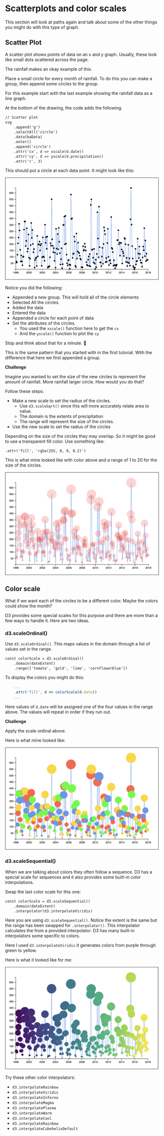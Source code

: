 # Scatterplots and color scales

This section will look at paths again and talk about some of the other things you might do with this type of graph. 

## Scatter Plot

A scatter plot shows points of data on an x and y graph. Usually, these look like small dots scattered across the page. 

The rainfall makes an okay example of this.

Place a small circle for every month of rainfall. To do this you can make a group, then append some circles to the group. 

For this example start with the last example showing the rainfall data as a line graph. 

At the bottom of the drawing, the code adds the following. 

```JS
// Scatter plot
svg
	.append('g')
	.selectAll('circle')
	.data(baData)
	.enter()
	.append('circle')
	.attr('cx', d => xscale(d.date))
	.attr('cy', d => yscale(d.precipitation))
	.attr('r', 3)
```

This should put a circle at each data point. It might look like this: 

![example-1](images/example-1.png)

Notice you did the following: 

- Appended a new group. This will hold all of the circle elements
- Selected All the circles. 
- Added the data
- Entered the data
- Appended a circle for each point of data
- Set the attributes of the circles. 
	- You used the `xscale()` function here to get the `cx`
	- And the `yscale()` function to plot the `cy`

Stop and think about that for a minute. 🤔

This is the same pattern that you started with in the first tutorial. With the difference that here we first appended a group. 

**Challenge**

Imagine you wanted to set the size of the new circles to represent the amount of rainfall. More rainfall larger circle. How would you do that? 

Follow these steps: 

- Make a new scale to set the radius of the circles. 
	- Use `d3.scaleSqrt()` since this will more accurately relate area to value.
	- The domain is the extents of precipitation
	- The range will represent the size of the circles. 
- Use the new scale to set the radius of the circles

Depending on the size of the circles they may overlap. So it might be good to use a transparent fill color. Use something like: 

```JS
.attr('fill', 'rgba(255, 0, 0, 0.2)')
```

This is what mine looked like with color above and a range of 1 to 20 for the size of the circles. 

![example-2](images/example-2.png)

## Color scale 

What if we want each of the circles to be a different color. Maybe the colors could show the month? 

D3 provides some special scales for this purpose and there are more than a few ways to handle it. Here are two ideas. 

### d3.scaleOrdinal()

Use `d3.scaleOrdinal()`. This maps values in the domain through a list of values set in the range. 

```JS
const colorScale = d3.scaleOrdinal()
	.domain(dateExtent)
	.range(['tomato', 'gold', 'lime', 'cornflowerblue'])
```

To display the colors you might do this: 

```js
	...
	.attr('fill', d => colorScale(d.date))
	...
```

Here values of `d.date` will be assigned one of the four values in the range above. The values will repeat in order if they run out. 

**Challenge**

Apply the scale ordinal above. 

Here is what mine looked like: 

![example-3](images/example-3.png)

### d3.scaleSequential()

When we are talking about colors they often follow a sequence. D3 has a special scale for sequences and it also provides some built-in color interpolations. 

Swap the last color scale for this one: 

```JS
const colorScale = d3.scaleSequential()
	.domain(dateExtent)
	.interpolator(d3.interpolateViridis)
```

Here you are using `d3.scaleSequential()`. Notice the extent is the same but the range has been swapped for `.interpolator()`. This interpolator calculates the from a provided interpolator. D3 has many built-in interpolators some specific to colors. 

Here I used `d3.interpolateViridis` it generates colors from purple through green to yellow. 

Here is what it looked like for me: 

![example-4](images/example-4.png)

Try these other color interpolators: 

- `d3.interpolateRainbow`
- `d3.interpolateViridis`
- `d3.interpolateInferno`
- `d3.interpolateMagma`
- `d3.interpolatePlasma`
- `d3.interpolateWarm`
- `d3.interpolateCool`
- `d3.interpolateRainbow`
- `d3.interpolateCubehelixDefault`

